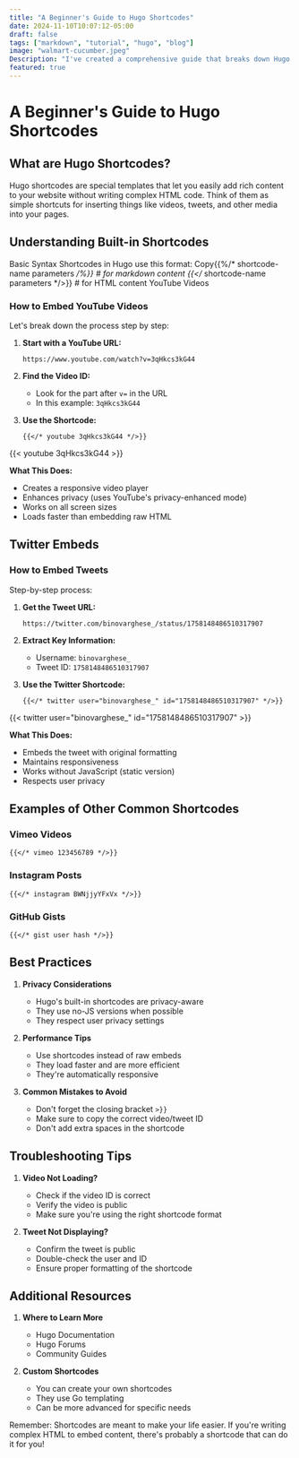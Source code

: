 ```yaml
---
title: "A Beginner's Guide to Hugo Shortcodes"
date: 2024-11-10T10:07:12-05:00
draft: false
tags: ["markdown", "tutorial", "hugo", "blog"]
image: "walmart-cucumber.jpeg"
Description: "I've created a comprehensive guide that breaks down Hugo shortcodes in a beginner-friendly way. Would you like me to explain any particular section in more detail? I can also show you:"
featured: true
---
```



# A Beginner's Guide to Hugo Shortcodes

## What are Hugo Shortcodes?
Hugo shortcodes are special templates that let you easily add rich content to your website without writing complex HTML code. Think of them as simple shortcuts for inserting things like videos, tweets, and other media into your pages.

## Understanding Built-in Shortcodes

Basic Syntax
Shortcodes in Hugo use this format:
Copy{{%/* shortcode-name parameters */%}}  # for markdown content
{{</* shortcode-name parameters */>}}  # for HTML content
YouTube Videos

### How to Embed YouTube Videos
Let's break down the process step by step:

1. **Start with a YouTube URL:**
   ```
   https://www.youtube.com/watch?v=3qHkcs3kG44
   ```

2. **Find the Video ID:**
   - Look for the part after `v=` in the URL
   - In this example: `3qHkcs3kG44`

3. **Use the Shortcode:**
   ```
   {{</* youtube 3qHkcs3kG44 */>}}
   ```
{{< youtube 3qHkcs3kG44 >}}

**What This Does:**
- Creates a responsive video player
- Enhances privacy (uses YouTube's privacy-enhanced mode)
- Works on all screen sizes
- Loads faster than embedding raw HTML

## Twitter Embeds

### How to Embed Tweets
Step-by-step process:

1. **Get the Tweet URL:**
   ```
   https://twitter.com/binovarghese_/status/1758148486510317907
   ```

2. **Extract Key Information:**
   - Username: `binovarghese_`
   - Tweet ID: `1758148486510317907`

3. **Use the Twitter Shortcode:**
   ```
   {{</* twitter user="binovarghese_" id="1758148486510317907" */>}}
   ```

{{< twitter user="binovarghese_" id="1758148486510317907" >}}

**What This Does:**
- Embeds the tweet with original formatting
- Maintains responsiveness
- Works without JavaScript (static version)
- Respects user privacy

## Examples of Other Common Shortcodes

### Vimeo Videos
```
{{</* vimeo 123456789 */>}}
```

### Instagram Posts
```
{{</* instagram BWNjjyYFxVx */>}}
```

### GitHub Gists
```
{{</* gist user hash */>}}
```

## Best Practices

1. **Privacy Considerations**
   - Hugo's built-in shortcodes are privacy-aware
   - They use no-JS versions when possible
   - They respect user privacy settings

2. **Performance Tips**
   - Use shortcodes instead of raw embeds
   - They load faster and are more efficient
   - They're automatically responsive

3. **Common Mistakes to Avoid**
   - Don't forget the closing bracket `>}}`
   - Make sure to copy the correct video/tweet ID
   - Don't add extra spaces in the shortcode

## Troubleshooting Tips

1. **Video Not Loading?**
   - Check if the video ID is correct
   - Verify the video is public
   - Make sure you're using the right shortcode format

2. **Tweet Not Displaying?**
   - Confirm the tweet is public
   - Double-check the user and ID
   - Ensure proper formatting of the shortcode

## Additional Resources

1. **Where to Learn More**
   - Hugo Documentation
   - Hugo Forums
   - Community Guides

2. **Custom Shortcodes**
   - You can create your own shortcodes
   - They use Go templating
   - Can be more advanced for specific needs

Remember: Shortcodes are meant to make your life easier. If you're writing complex HTML to embed content, there's probably a shortcode that can do it for you!
